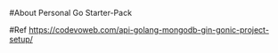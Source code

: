 #About
Personal Go Starter-Pack

#Ref
https://codevoweb.com/api-golang-mongodb-gin-gonic-project-setup/